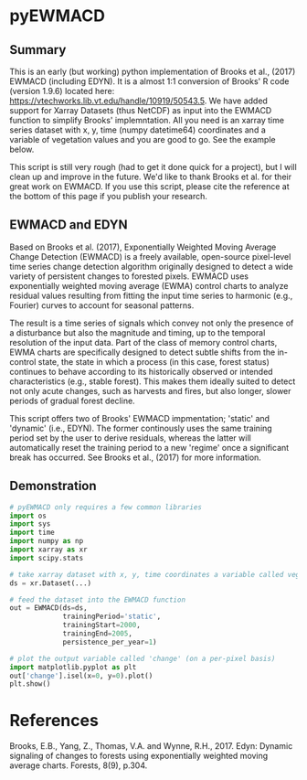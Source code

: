 # pyEWMACD
## Summary
This is an early (but working) python implementation of Brooks et al., (2017) EWMACD (including EDYN). It is a almost 1:1 conversion of Brooks' R code (version 1.9.6) located here: https://vtechworks.lib.vt.edu/handle/10919/50543.5. We have added support for Xarray Datasets (thus NetCDF) as input into the EWMACD function to simplify Brooks' implemntation. All you need is an xarray time series dataset with x, y, time (numpy datetime64) coordinates and a variable of vegetation values and you are good to go. See the example below.

This script is still very rough (had to get it done quick for a project), but I will clean up and improve in the future. We'd like to thank Brooks et al. for their great work on EWMACD. If you use this script, please cite the reference at the bottom of this page if you publish your research.

## EWMACD and EDYN
Based on Brooks et al. (2017), Exponentially Weighted Moving Average Change Detection (EWMACD) is a freely available, open-source pixel-level time series change detection algorithm originally designed to detect a wide variety of persistent changes to forested pixels. EWMACD uses exponentially weighted moving average (EWMA) control charts to analyze residual values resulting from fitting the input time series to harmonic (e.g., Fourier) curves to account for seasonal patterns.

The result is a time series of signals which convey not only the presence of a disturbance but also the magnitude and timing, up to the temporal resolution of the input data. Part of the class of memory control charts, EWMA charts are specifically designed to detect subtle shifts from the in-control state, the state in which a process (in this case, forest status) continues to behave according to its historically observed or intended characteristics (e.g., stable forest). This makes them ideally suited to detect not only acute changes, such as harvests and fires, but also longer, slower periods of gradual forest decline.

This script offers two of Brooks' EWMACD impmentation; 'static' and 'dynamic' (i.e., EDYN). The former continously uses the same training period set by the user to derive residuals, whereas the latter will automatically reset the training period to a new 'regime' once a significant break has occurred. See Brooks et al., (2017) for more information.

## Demonstration
```python
# pyEWMACD only requires a few common libraries
import os
import sys
import time
import numpy as np
import xarray as xr
import scipy.stats
```

```python
# take xarray dataset with x, y, time coordinates a variable called veg_idx containing raw ndvi values
ds = xr.Dataset(...)
```

```python
# feed the dataset into the EWMACD function
out = EWMACD(ds=ds, 
             trainingPeriod='static',
             trainingStart=2000,
             trainingEnd=2005,
             persistence_per_year=1)
```

```python
# plot the output variable called 'change' (on a per-pixel basis)
import matplotlib.pyplot as plt
out['change'].isel(x=0, y=0).plot()
plt.show()
```

# References
Brooks, E.B., Yang, Z., Thomas, V.A. and Wynne, R.H., 2017. Edyn: Dynamic signaling of changes to forests using exponentially weighted moving average charts. Forests, 8(9), p.304.
